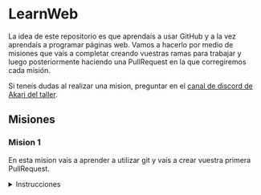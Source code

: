 # LearnWeb

La idea de este repositorio es que aprendaís a usar GitHub y a la vez aprendaís a programar páginas web. Vamos a hacerlo por medio de misiones que vaís a completar creando vuestras ramas para trabajar y luego posteriormente haciendo una PullRequest en la que corregiremos cada misión. 

Si teneís dudas al realizar una mision, preguntar en el [canal de discord de Akari del taller](https://discord.gg/KAexdz3 "canal de discord de Akari del taller").

## Misiones

### Mision 1

En esta mision vaís a aprender a utilizar git y vaís a crear vuestra primera PullRequest.

<details>
  <summary> Instrucciones</summary>

#### Pasos simples

1. Instalar git desde [aquí](https://git-scm.com/ "aquí").
1. `git clone https://github.com/AkariWorksDev/WebLearn.git`
1. `git pull`
1. `git status`
Debería decirte **On branch master**
1. `git branch TUNOMBRE-mision1`
Este comando no devuelve nada, crealo con tu nombre, por ejemplo **Borja-mision1**.
1. En la raíz, es decir, en la carpeta principal, crea una carpeta con el nombre de tu usuario de git. Dentro crea un archivo txt con algo escrito.
1. `git add .`
1. `git commit -m "Descripción corta de qué has hecho"`. 
1. `git push`

#### Más información

- En [esta](https://git-scm.com/docs/git-clone "esta") página tienes información sobre el comando git clone.
- En [esta](https://git-scm.com/docs/git-pull "esta") página tienes información sobre el comando git pull.
- En [esta](https://git-scm.com/docs/git-branch "esta") página tienes información sobre cómo crear una rama.
- En [esta](https://git-scm.com/docs/git-checkout "esta") página tienes información sobre el comando git clone.
- En [esta](https://git-scm.com/docs/git-add "esta") página tienes información sobre cómo staggear archivos para commitearlos.
- En [esta](https://git-scm.com/docs/git-commit "esta") página tienes información sobre cómo **commitear** los archivos que has **staggeado**.
- En [esta](https://git-scm.com/docs/git-push "esta") página tienes información sobre cómo pushear.
- Has completado la mision 1. Ahora pídele a alguien del equipo [Master](https://github.com/orgs/AkariWorksDev/teams/master "Master") de Akari que te lo corrija creando la pull request desde la web de GitHub.
<img src="https://i.imgur.com/QYhCBWt.jpg"/>

</details>